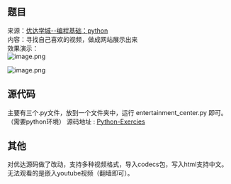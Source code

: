 ## 题目
来源：[优达学城--编程基础：python](https://cn.udacity.com/course/programming-foundations-with-python--ud036)  
内容：寻找自己喜欢的视频，做成网站展示出来  
效果演示：  
![image.png](http://upload-images.jianshu.io/upload_images/4988302-9f81c1ccca6e3b6a.png?imageMogr2/auto-orient/strip%7CimageView2/2/w/1240)

![image.png](http://upload-images.jianshu.io/upload_images/4988302-54aa172bc7e03f5a.png?imageMogr2/auto-orient/strip%7CimageView2/2/w/1240)

## 源代码
主要有三个.py文件，放到一个文件夹中，运行 entertainment_center.py 即可。（需要python环境）
源码地址 : [Python-Exercies](https://github.com/HelloWorld521/Python-Exercises) 

## 其他
对优达源码做了改动，支持多种视频格式，导入codecs包，写入html支持中文。  
无法观看的是嵌入youtube视频（翻墙即可）。